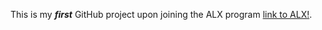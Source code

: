 This is my ***first*** GitHub project upon joining the ALX program [link to ALX!](https://www.alxafrica.com/).